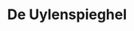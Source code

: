 ---
id: 1
title: 'De Uylenspieghel'
description: 'Top 10 redenen waarom ...!'
heading: '<i>De</i> Uylenspieghel'
---